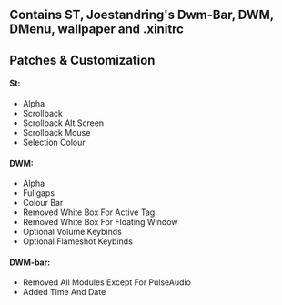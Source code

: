 ## Contains ST, Joestandring's Dwm-Bar, DWM, DMenu, wallpaper and .xinitrc

## Patches & Customization
#### St:
* Alpha
* Scrollback
* Scrollback Alt Screen
* Scrollback Mouse
* Selection Colour

#### DWM:
* Alpha
* Fullgaps
* Colour Bar
* Removed White Box For Active Tag
* Removed White Box For Floating Window
* Optional Volume Keybinds
* Optional Flameshot Keybinds

#### DWM-bar:
* Removed All Modules Except For PulseAudio
* Added Time And Date
  
